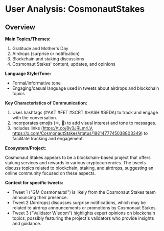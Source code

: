 # User Analysis: CosmonautStakes

## Overview

**Main Topics/Themes:**

1. Gratitude and Mother's Day
2. Airdrops (surprise or notification)
3. Blockchain and staking discussions
4. Cosmonaut Stakes' content, updates, and opinions

**Language Style/Tone:**

* Formal/informative tone
* Engaging/casual language used in tweets about airdrops and blockchain topics

**Key Characteristics of Communication:**

1. Uses hashtags (#AKT #FET #SCRT #HASH #SEDA) to track and engage with the conversation.
2. Incorporates emojis (⚛️, 💐) to add visual interest and tone to messages.
3. Includes links (https://t.co/8v3JRLmrLV, https://x.com/CosmonautStakes/status/1921477745038803349) to facilitate tracking and engagement.

**Ecosystem/Project:**

Cosmonaut Stakes appears to be a blockchain-based project that offers staking services and rewards in various cryptocurrencies. The tweets discuss topics related to blockchain, staking, and airdrops, suggesting an online community focused on these aspects.

**Context for specific tweets:**

* Tweet 1 ("GM Cosmonauts!") is likely from the Cosmonaut Stakes team announcing their presence.
* Tweet 2 (Airdrops) discusses surprise notifications, which may be related to airdrop announcements or promotions by Cosmonaut Stakes.
* Tweet 3 ("Validator Wisdom") highlights expert opinions on blockchain topics, possibly featuring the project's validators who provide insights and guidance.